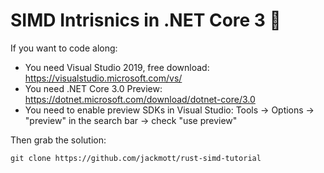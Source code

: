 # SIMD Intrisnics in .NET Core 3 🚀

If you want to code along:

* You need Visual Studio 2019, free download: https://visualstudio.microsoft.com/vs/
* You need .NET Core 3.0 Preview: https://dotnet.microsoft.com/download/dotnet-core/3.0
* You need to enable preview SDKs in Visual Studio: Tools -> Options -> "preview" in the search bar -> check "use preview"

Then grab the solution:
```
git clone https://github.com/jackmott/rust-simd-tutorial
```


